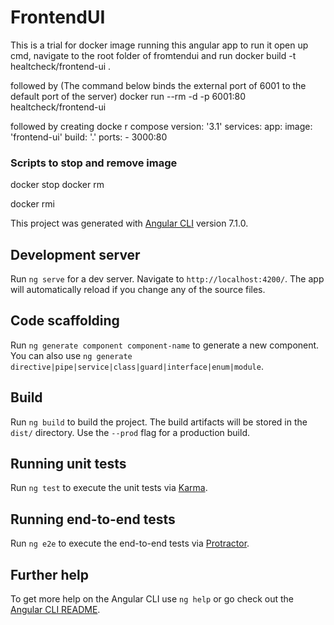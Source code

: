 # FrontendUI
This is a trial for docker image running this angular app
to run it open up cmd, navigate to the root folder of fromtendui and run
  docker build -t healtcheck/frontend-ui .

followed by (The command below binds the external port of 6001 to the default port of the server)
    docker run --rm -d -p 6001:80 healtcheck/frontend-ui
  
followed by creating docke r compose
  version: '3.1'
  services:
    app:
      image: 'frontend-ui'
      build: '.'
      ports:
        - 3000:80
        
### Scripts to stop and remove image
  docker stop <containerid>
  docker rm <containerid>
  
  docker rmi <imageid>

This project was generated with [Angular CLI](https://github.com/angular/angular-cli) version 7.1.0.

## Development server

Run `ng serve` for a dev server. Navigate to `http://localhost:4200/`. The app will automatically reload if you change any of the source files.

## Code scaffolding

Run `ng generate component component-name` to generate a new component. You can also use `ng generate directive|pipe|service|class|guard|interface|enum|module`.

## Build

Run `ng build` to build the project. The build artifacts will be stored in the `dist/` directory. Use the `--prod` flag for a production build.

## Running unit tests

Run `ng test` to execute the unit tests via [Karma](https://karma-runner.github.io).

## Running end-to-end tests

Run `ng e2e` to execute the end-to-end tests via [Protractor](http://www.protractortest.org/).

## Further help

To get more help on the Angular CLI use `ng help` or go check out the [Angular CLI README](https://github.com/angular/angular-cli/blob/master/README.md).
